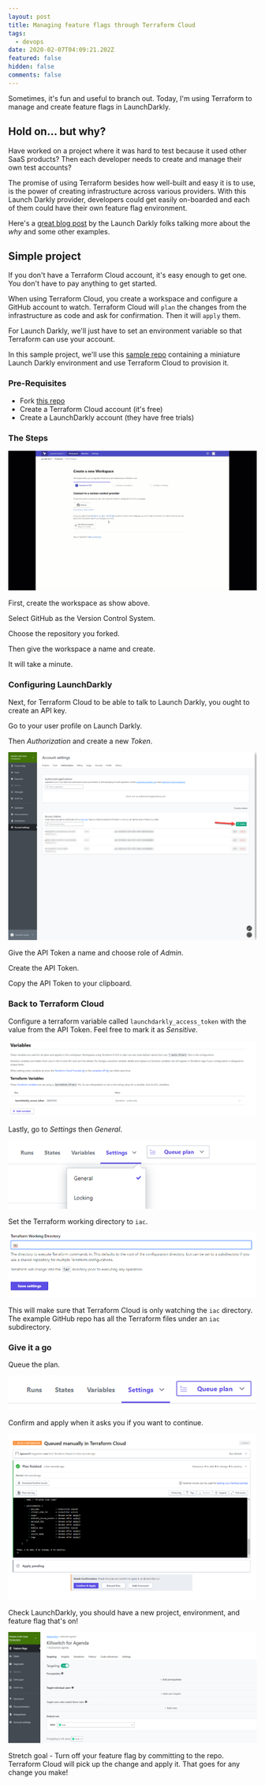 ```yaml
---
layout: post
title: Managing feature flags through Terraform Cloud
tags:
  - devops
date: 2020-02-07T04:09:21.202Z
featured: false
hidden: false
comments: false
---
```

Sometimes, it's fun and useful to branch out. Today, I'm using Terraform to manage and create feature flags in LaunchDarkly. 

<!--more--> 

## Hold on... but why?

Have worked on a project where it was hard to test because it used other SaaS products? Then each developer needs to create and manage their own test accounts? 

The promise of using Terraform besides how well-built and easy it is to use, is the power of creating infrastructure across various providers. With this Launch Darkly provider, developers could get easily on-boarded and each of them could have their own feature flag environment.

Here's a [great blog post](https://launchdarkly.com/blog/managing-feature-flags-with-terraform/) by the Launch Darkly folks talking more about the *why* and some other examples.

## Simple project

If you don't have a Terraform Cloud account, it's easy enough to get one. You don't have to pay anything to get started.

When using Terraform Cloud, you create a workspace and configure a GitHub account to watch.  Terraform Cloud will `plan` the changes from the infrastructure as code and ask for confirmation. Then it will `apply` them. 

For Launch Darkly, we'll just have to set an environment variable so that Terraform can use your account. 

In this sample project, we'll use this [sample repo](https://github.com/fgauna12/HelloTerraformLaunchDarkly) containing a miniature Launch Darkly environment and use Terraform Cloud to provision it. 

### Pre-Requisites

* Fork [this repo](https://github.com/fgauna12/HelloTerraformLaunchDarkly)
* Create a Terraform Cloud account (it's free)
* Create a LaunchDarkly account (they have free trials)

### The Steps

![Terraform Cloud Launch Darkly Create Workspace](/assets/uploads/terraform-cloud-launchdarkly.gif#wide "Terraform Cloud Launch Darkly Create Workspace")

First, create the workspace as show above. 

Select GitHub as the Version Control System. 

Choose the repository you forked.

Then give the workspace a name and create. 

It will take a minute.

### Configuring LaunchDarkly

Next, for Terraform Cloud to be able to talk to Launch Darkly, you ought to create an API key.

Go to your user profile on Launch Darkly. 

Then *Authorization* and create a new *Token*.

![Create Launch Darkly API Token](/assets/uploads/create_launchdarkly_apikey.png "Create Launch Darkly API Token")

Give the API Token a name and choose role of *Admin*. 

Create the API Token. 

Copy the API Token to your clipboard.

### Back to Terraform Cloud

Configure a terraform variable called `launchdarkly_access_token` with the value from the API Token.  Feel free to mark it as *Sensitive*.

![](/assets/uploads/ld_secret.png#wide "Terraform Cloud Variable")

Lastly, go to *Settings* then *General*. 

![](/assets/uploads/ld_terraform_settings.png "Terraform Cloud General Settings")

Set the Terraform working directory to `iac`.

![](/assets/uploads/ld_working_directory.png "Set working directory")

This will make sure that Terraform Cloud is only watching the `iac` directory. The example GitHub repo has all the Terraform files under an `iac` subdirectory.

### Give it a go

Queue the plan.

![](/assets/uploads/ld_queue_plan.png "Terraform Queue Plan")

Confirm and apply when it asks you if you want to continue.

![](/assets/uploads/ld_confirm_apply.png "Terraform Cloud Confirm and Apply")

Check LaunchDarkly, you should have a new project, environment, and feature flag that's on!

![](/assets/uploads/ld_final_result.png "LaunchDarkly Final")

Stretch goal - Turn off your feature flag by committing to the repo. Terraform Cloud will pick up the change and apply it. That goes for any change you make!
